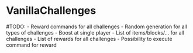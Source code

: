 # VanillaChallenges

#TODO:
    - Reward commands for all challenges
    - Random generation for all types of challenges
    - Boost at single player
    - List of items/blocks/... for all challenges
    - List of rewards for all challenges
    - Possibility to execute command for reward


